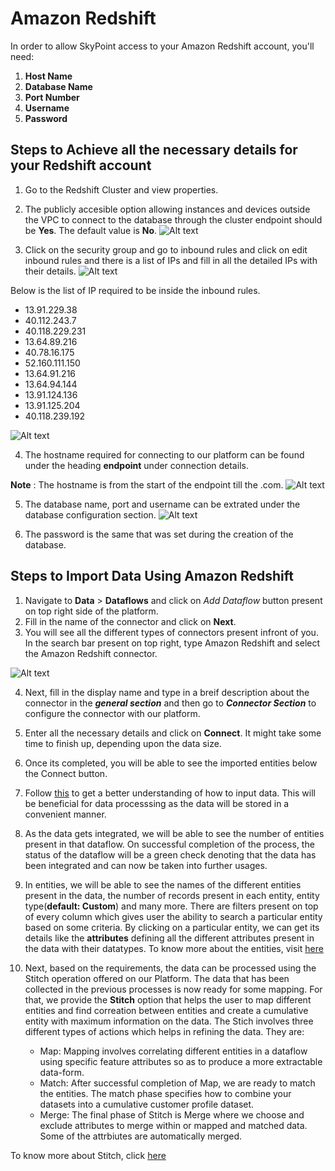 # Amazon Redshift

In order to allow SkyPoint access to your Amazon Redshift account, you'll need:

1. **Host Name**
2. **Database Name**
3. **Port Number**
4. **Username**
5. **Password**

## Steps to Achieve all the necessary details for your Redshift account

1. Go to the Redshift Cluster and view properties.
2. The publicly accesible option allowing instances and devices outside the VPC to connect to the database through the cluster endpoint should be **Yes**. The default value is **No**.
![Alt text](https://github.com/skypointcloud/platform/blob/master/docs/doc_snippets/redshiftstep2.png?raw=true)

3. Click on the security group and go to inbound rules and click on edit inbound rules and there is a list of IPs and fill in all the detailed IPs with their details.
![Alt text](https://github.com/skypointcloud/platform/blob/master/docs/doc_snippets/redshiftstep3.png?raw=true)

Below is the list of IP required to be inside the inbound rules.
- 13.91.229.38
- 40.112.243.7
- 40.118.229.231
- 13.64.89.216
- 40.78.16.175
- 52.160.111.150
- 13.64.91.216
- 13.64.94.144
- 13.91.124.136
- 13.91.125.204
- 40.118.239.192

![Alt text](https://github.com/skypointcloud/platform/blob/master/docs/doc_snippets/redshiftstep4.png?raw=true)

4. The hostname required for connecting to our platform can be found under the heading **endpoint** under connection details.

**Note** : The hostname is from the start of the endpoint till the .com.
![Alt text](https://github.com/skypointcloud/platform/blob/master/docs/doc_snippets/redshiftstep5.png?raw=true)

5. The database name, port and username can be extrated under the database configuration section.
![Alt text](https://github.com/skypointcloud/platform/blob/master/docs/doc_snippets/redshiftstep6.png?raw=true)

6. The password is the same that was set during the creation of the database.

## Steps to Import Data Using Amazon Redshift

1. Navigate to **Data** > **Dataflows** and click on *Add Dataflow* button present on top right side of the platform.
2. Fill in the name of the connector and click on **Next**.
3. You will see all the different types of connectors present infront of you. In the search bar present on top right, type Amazon Redshift and select the Amazon Redshift connector.

![Alt text](https://github.com/skypointcloud/platform/blob/master/docs/doc_snippets/redshiftstep1.PNG?raw=true)

4. Next, fill in the display name and type in a breif description about the connector in the ***general section*** and then go to ***Connector Section*** to configure the connector with our platform.
5. Enter all the necessary details and click on **Connect**. It might take some time to finish up, depending upon the data size.
6. Once its completed, you will be able to see the imported entities below the Connect button.
7. Follow [this](https://skypointcdpdocs.z22.web.core.windows.net/docs/dataflows.html) to get a better understanding of how to input data. This will be beneficial for data processsing as the data will be stored in a convenient manner. 
8. As the data gets integrated, we will be able to see the number of entities present in that dataflow. On successful completion of the process, the status of the dataflow will be a green check denoting that the data has been integrated and can now be taken into further usages.

9. In entities, we will be able to see the names of the different entities present in the data, the number of records present in each entity, entity type(**default: Custom**) and many more. There are filters present on top of every column which gives user the ability to search a particular entity based on some criteria. By clicking on a particular entity, we can get its details like the **attributes** defining all the different attributes present in the data with their datatypes. To know more about the entities, visit [here](https://skypointcdpdocs.z22.web.core.windows.net/docs/entities.html)

10. Next, based on the requirements, the data can be processed using the Stitch operation offered on our Platform. The data that has been collected in the previous processes is now ready for some mapping. For that, we provide the **Stitch** option that helps the user to map different entities and find correation between entities and create a cumulative entity with maximum information on the data. The Stich involves three different types of actions which helps in refining the data. They are:
    - Map: Mapping involves correlating different entities in a dataflow using specific feature attributes so as to produce a more extractable data-form.
    - Match: After successful completion of Map, we are ready to match the entities. The match phase specifies how to combine your datasets into a cumulative customer profile dataset. 
    - Merge: The final phase of Stitch is Merge where we choose and exclude attributes to merge within or mapped and matched data. Some of the attrbiutes are automatically merged.

To know more about Stitch, click [here](https://skypointcdpdocs.z22.web.core.windows.net/docs/stitch.html)